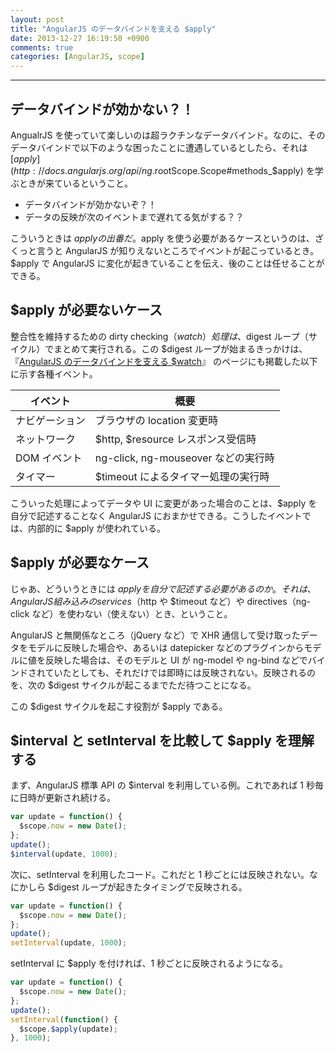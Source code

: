 ```yaml
---
layout: post
title: "AngularJS のデータバインドを支える $apply"
date: 2013-12-27 16:19:50 +0900
comments: true
categories: [AngularJS, scope]
---
```

---
## データバインドが効かない？！

AngualrJS を使っていて楽しいのは超ラクチンなデータバインド。なのに、そのデータバインドで以下のような困ったことに遭遇しているとしたら、それは [$apply](http://docs.angularjs.org/api/ng.$rootScope.Scope#methods_$apply) を学ぶときが来ているということ。

* データバインドが効かないぞ？！
* データの反映が次のイベントまで遅れてる気がする？？

こういうときは $apply の出番だ。$apply を使う必要があるケースというのは、ざくっと言うと AngularJS が知りえないところでイベントが起こっているとき。$apply で AngularJS に変化が起きていることを伝え、後のことは任せることができる。

<!-- more -->

## $apply が必要ないケース

整合性を維持するための dirty checking（$watch）処理は、$digest ループ（サイクル）でまとめて実行される。この $digest ループが始まるきっかけは、『[AngularJS のデータバインドを支える $watch](/blog/2013/12/13/angularjs-watch/)』 のページにも掲載した以下に示す各種イベント。

イベント | 概要
--- | ---
ナビゲーション | ブラウザの location 変更時
ネットワーク | $http, $resource レスポンス受信時
DOM イベント | ng-click, ng-mouseover などの実行時
タイマー | $timeout によるタイマー処理の実行時

こういった処理によってデータや UI に変更があった場合のことは、$apply を自分で記述することなく AngularJS におまかせできる。こうしたイベントでは、内部的に $apply が使われている。

## $apply が必要なケース

じゃあ、どういうときには $apply を自分で記述する必要があるのか。それは、AngularJS 組み込みの services（$http や $timeout など）や directives（ng-click など）を使わない（使えない）とき、ということ。

AngularJS と無関係なところ（jQuery など）で XHR 通信して受け取ったデータをモデルに反映した場合や、あるいは datepicker などのプラグインからモデルに値を反映した場合は、そのモデルと UI が ng-model や ng-bind などでバインドされていたとしても、それだけでは即時には反映されない。反映されるのを、次の $digest サイクルが起こるまでただ待つことになる。

この $digest サイクルを起こす役割が $apply である。

## $interval と setInterval を比較して $apply を理解する

まず、AngularJS 標準 API の $interval を利用している例。これであれば 1 秒毎に日時が更新され続ける。

``` javascript
var update = function() {
  $scope.now = new Date();
};
update();
$interval(update, 1000);
```

次に、setInterval を利用したコード。これだと 1 秒ごとには反映されない。なにかしら $digest ループが起きたタイミングで反映される。

``` javascript
var update = function() {
  $scope.now = new Date();
};
update();
setInterval(update, 1000);
```

setInterval に $apply を付ければ、1 秒ごとに反映されるようになる。

``` javascript
var update = function() {
  $scope.now = new Date();
};
update();
setInterval(function() {
  $scope.$apply(update);
}, 1000);
```
